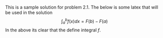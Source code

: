 This is a sample solution for problem 2.1. The below is some latex
that will be used in the solution
$$\int_{a}^b f(x) dx = F(b) - F(a)$$
In the above its clear that the define integral $f$.